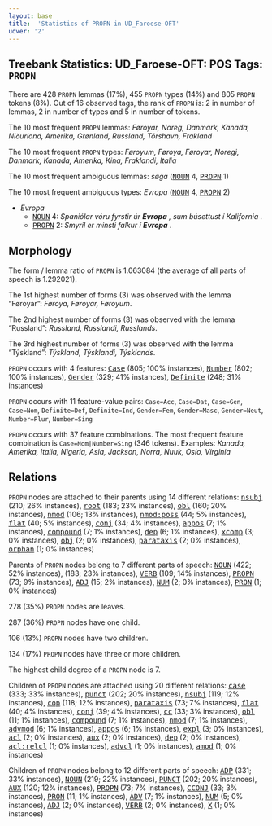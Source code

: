 ```yaml
---
layout: base
title:  'Statistics of PROPN in UD_Faroese-OFT'
udver: '2'
---
```


## Treebank Statistics: UD_Faroese-OFT: POS Tags: `PROPN`

There are 428 `PROPN` lemmas (17%), 455 `PROPN` types (14%) and 805 `PROPN` tokens (8%).
Out of 16 observed tags, the rank of `PROPN` is: 2 in number of lemmas, 2 in number of types and 5 in number of tokens.

The 10 most frequent `PROPN` lemmas: <em>Føroyar, Noreg, Danmark, Kanada, Niðurlond, Amerika, Grønland, Russland, Tórshavn, Frakland</em>

The 10 most frequent `PROPN` types:  <em>Føroyum, Føroya, Føroyar, Noregi, Danmark, Kanada, Amerika, Kina, Fraklandi, Italia</em>

The 10 most frequent ambiguous lemmas: <em>søga</em> (<tt><a href="fo_oft-pos-NOUN.html">NOUN</a></tt> 4, <tt><a href="fo_oft-pos-PROPN.html">PROPN</a></tt> 1)

The 10 most frequent ambiguous types:  <em>Evropa</em> (<tt><a href="fo_oft-pos-NOUN.html">NOUN</a></tt> 4, <tt><a href="fo_oft-pos-PROPN.html">PROPN</a></tt> 2)


* <em>Evropa</em>
  * <tt><a href="fo_oft-pos-NOUN.html">NOUN</a></tt> 4: <em>Spaniólar vóru fyrstir úr <b>Evropa</b> , sum búsettust í Kalifornia .</em>
  * <tt><a href="fo_oft-pos-PROPN.html">PROPN</a></tt> 2: <em>Smyril er minsti falkur í <b>Evropa</b> .</em>

## Morphology

The form / lemma ratio of `PROPN` is 1.063084 (the average of all parts of speech is 1.292021).

The 1st highest number of forms (3) was observed with the lemma “Føroyar”: <em>Føroya, Føroyar, Føroyum</em>.

The 2nd highest number of forms (3) was observed with the lemma “Russland”: <em>Russland, Russlandi, Russlands</em>.

The 3rd highest number of forms (3) was observed with the lemma “Týskland”: <em>Týskland, Týsklandi, Týsklands</em>.

`PROPN` occurs with 4 features: <tt><a href="fo_oft-feat-Case.html">Case</a></tt> (805; 100% instances), <tt><a href="fo_oft-feat-Number.html">Number</a></tt> (802; 100% instances), <tt><a href="fo_oft-feat-Gender.html">Gender</a></tt> (329; 41% instances), <tt><a href="fo_oft-feat-Definite.html">Definite</a></tt> (248; 31% instances)

`PROPN` occurs with 11 feature-value pairs: `Case=Acc`, `Case=Dat`, `Case=Gen`, `Case=Nom`, `Definite=Def`, `Definite=Ind`, `Gender=Fem`, `Gender=Masc`, `Gender=Neut`, `Number=Plur`, `Number=Sing`

`PROPN` occurs with 37 feature combinations.
The most frequent feature combination is `Case=Nom|Number=Sing` (346 tokens).
Examples: <em>Kanada, Amerika, Italia, Nigeria, Asia, Jackson, Norra, Nuuk, Oslo, Virginia</em>


## Relations

`PROPN` nodes are attached to their parents using 14 different relations: <tt><a href="fo_oft-dep-nsubj.html">nsubj</a></tt> (210; 26% instances), <tt><a href="fo_oft-dep-root.html">root</a></tt> (183; 23% instances), <tt><a href="fo_oft-dep-obl.html">obl</a></tt> (160; 20% instances), <tt><a href="fo_oft-dep-nmod.html">nmod</a></tt> (106; 13% instances), <tt><a href="fo_oft-dep-nmod-poss.html">nmod:poss</a></tt> (44; 5% instances), <tt><a href="fo_oft-dep-flat.html">flat</a></tt> (40; 5% instances), <tt><a href="fo_oft-dep-conj.html">conj</a></tt> (34; 4% instances), <tt><a href="fo_oft-dep-appos.html">appos</a></tt> (7; 1% instances), <tt><a href="fo_oft-dep-compound.html">compound</a></tt> (7; 1% instances), <tt><a href="fo_oft-dep-dep.html">dep</a></tt> (6; 1% instances), <tt><a href="fo_oft-dep-xcomp.html">xcomp</a></tt> (3; 0% instances), <tt><a href="fo_oft-dep-obj.html">obj</a></tt> (2; 0% instances), <tt><a href="fo_oft-dep-parataxis.html">parataxis</a></tt> (2; 0% instances), <tt><a href="fo_oft-dep-orphan.html">orphan</a></tt> (1; 0% instances)

Parents of `PROPN` nodes belong to 7 different parts of speech: <tt><a href="fo_oft-pos-NOUN.html">NOUN</a></tt> (422; 52% instances),  (183; 23% instances), <tt><a href="fo_oft-pos-VERB.html">VERB</a></tt> (109; 14% instances), <tt><a href="fo_oft-pos-PROPN.html">PROPN</a></tt> (73; 9% instances), <tt><a href="fo_oft-pos-ADJ.html">ADJ</a></tt> (15; 2% instances), <tt><a href="fo_oft-pos-NUM.html">NUM</a></tt> (2; 0% instances), <tt><a href="fo_oft-pos-PRON.html">PRON</a></tt> (1; 0% instances)

278 (35%) `PROPN` nodes are leaves.

287 (36%) `PROPN` nodes have one child.

106 (13%) `PROPN` nodes have two children.

134 (17%) `PROPN` nodes have three or more children.

The highest child degree of a `PROPN` node is 7.

Children of `PROPN` nodes are attached using 20 different relations: <tt><a href="fo_oft-dep-case.html">case</a></tt> (333; 33% instances), <tt><a href="fo_oft-dep-punct.html">punct</a></tt> (202; 20% instances), <tt><a href="fo_oft-dep-nsubj.html">nsubj</a></tt> (119; 12% instances), <tt><a href="fo_oft-dep-cop.html">cop</a></tt> (118; 12% instances), <tt><a href="fo_oft-dep-parataxis.html">parataxis</a></tt> (73; 7% instances), <tt><a href="fo_oft-dep-flat.html">flat</a></tt> (40; 4% instances), <tt><a href="fo_oft-dep-conj.html">conj</a></tt> (39; 4% instances), <tt><a href="fo_oft-dep-cc.html">cc</a></tt> (33; 3% instances), <tt><a href="fo_oft-dep-obl.html">obl</a></tt> (11; 1% instances), <tt><a href="fo_oft-dep-compound.html">compound</a></tt> (7; 1% instances), <tt><a href="fo_oft-dep-nmod.html">nmod</a></tt> (7; 1% instances), <tt><a href="fo_oft-dep-advmod.html">advmod</a></tt> (6; 1% instances), <tt><a href="fo_oft-dep-appos.html">appos</a></tt> (6; 1% instances), <tt><a href="fo_oft-dep-expl.html">expl</a></tt> (3; 0% instances), <tt><a href="fo_oft-dep-acl.html">acl</a></tt> (2; 0% instances), <tt><a href="fo_oft-dep-aux.html">aux</a></tt> (2; 0% instances), <tt><a href="fo_oft-dep-dep.html">dep</a></tt> (2; 0% instances), <tt><a href="fo_oft-dep-acl-relcl.html">acl:relcl</a></tt> (1; 0% instances), <tt><a href="fo_oft-dep-advcl.html">advcl</a></tt> (1; 0% instances), <tt><a href="fo_oft-dep-amod.html">amod</a></tt> (1; 0% instances)

Children of `PROPN` nodes belong to 12 different parts of speech: <tt><a href="fo_oft-pos-ADP.html">ADP</a></tt> (331; 33% instances), <tt><a href="fo_oft-pos-NOUN.html">NOUN</a></tt> (219; 22% instances), <tt><a href="fo_oft-pos-PUNCT.html">PUNCT</a></tt> (202; 20% instances), <tt><a href="fo_oft-pos-AUX.html">AUX</a></tt> (120; 12% instances), <tt><a href="fo_oft-pos-PROPN.html">PROPN</a></tt> (73; 7% instances), <tt><a href="fo_oft-pos-CCONJ.html">CCONJ</a></tt> (33; 3% instances), <tt><a href="fo_oft-pos-PRON.html">PRON</a></tt> (11; 1% instances), <tt><a href="fo_oft-pos-ADV.html">ADV</a></tt> (7; 1% instances), <tt><a href="fo_oft-pos-NUM.html">NUM</a></tt> (5; 0% instances), <tt><a href="fo_oft-pos-ADJ.html">ADJ</a></tt> (2; 0% instances), <tt><a href="fo_oft-pos-VERB.html">VERB</a></tt> (2; 0% instances), <tt><a href="fo_oft-pos-X.html">X</a></tt> (1; 0% instances)

